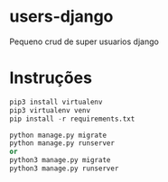 # users-django
Pequeno crud de super usuarios django

# Instruções

```python
pip3 install virtualenv
pip3 virtualenv venv
pip install -r requirements.txt

python manage.py migrate
python manage.py runserver
or
python3 manage.py migrate
python3 manage.py runserver

```
